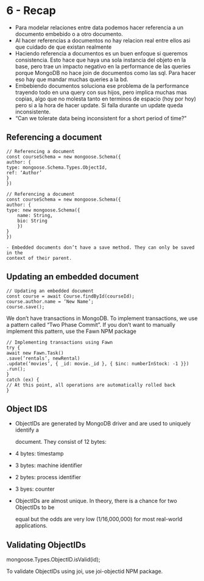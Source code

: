 # 6 - Recap



* Para modelar relaciones entre data podemos hacer referencia a un documento embebido o a otro documento.
* Al hacer referencias a documentos no hay relacion real entre ellos asi que cuidado de que existan realmente
* Haciendo referencia a documentos es un buen enfoque si queremos consistencia. Esto hace que haya una sola instancia del objeto en la base, pero trae un impacto negativo en la performance de las queries porque MongoDB no hace join de documentos como las sql. Para hacer eso hay que mandar muchas queries a la bd.
* Embebiendo documentos soluciona ese problema de la performance trayendo todo en una query con sus hijos, pero implica muchas mas copias, algo que no molesta tanto en terminos de espacio \(hoy por hoy\) pero si a la hora de hacer update. Si falla durante un update queda inconsistente.
* “Can we tolerate data being inconsistent for a short period of time?"

## Referencing a document

```text
// Referencing a document
const courseSchema = new mongoose.Schema({
author: {
type: mongoose.Schema.Types.ObjectId,
ref: ‘Author’
}
})

// Referencing a document
const courseSchema = new mongoose.Schema({
author: {
type: new mongoose.Schema({
    name: String,
    bio: String
    })
}
})

- Embedded documents don’t have a save method. They can only be saved in the
context of their parent.
```

## Updating an embedded document

```text
// Updating an embedded document
const course = await Course.findById(courseId);
course.author.name = ‘New Name’;
course.save();
```

We don’t have transactions in MongoDB. To implement transactions, we use a pattern called “Two Phase Commit”. If you don’t want to manually implement this pattern, use the Fawn NPM package

```text
// Implementing transactions using Fawn
try {
await new Fawn.Task()
.save(‘rentals’, newRental)
.update(‘movies’, { _id: movie._id }, { $inc: numberInStock: -1 }})
.run();
}
catch (ex) {
// At this point, all operations are automatically rolled back
}
```

## Object IDS

* ObjectIDs are generated by MongoDB driver and are used to uniquely identify a

  document. They consist of 12 bytes:

* 4 bytes: timestamp
* 3 bytes: machine identifier
* 2 bytes: process identifier
* 3 byes: counter
* ObjectIDs are almost unique. In theory, there is a chance for two ObjectIDs to be

  equal but the odds are very low \(1/16,000,000\) for most real-world applications.

## Validating ObjectIDs

 mongoose.Types.ObjectID.isValid\(id\);

To validate ObjectIDs using joi, use joi-objectid NPM package.

